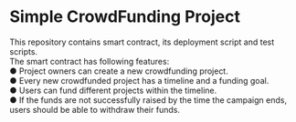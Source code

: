 # Simple CrowdFunding Project

This repository contains smart contract, its deployment script and test scripts.\
The smart contract has following features:\
● Project owners can create a new crowdfunding project.\
● Every new crowdfunded project has a timeline and a funding goal.\
● Users can fund different projects within the timeline.\
● If the funds are not successfully raised by the time the campaign ends, users should be able to withdraw their funds.
